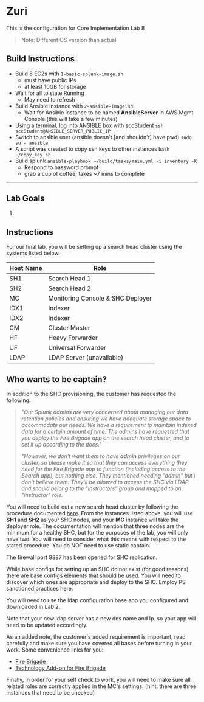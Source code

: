 # Zuri
This is the configuration for Core Implementation Lab 8
> Note: Different OS version than actual
## Build Instructions
- Build 8 EC2s with `1-basic-splunk-image.sh`
    - must have public IPs
    - at least 10GB for storage
- Wait for all to state Running
    - May need to refresh
- Build Ansible instance with `2-ansible-image.sh`
    - Wait for Ansible instance to be named **AnsibleServer** in AWS Mgmt Console (this will take a few minutes)
- Using a terminal, log into ANSIBLE box with sccStudent
    `ssh sccStudent@ANSIBLE_SERVER_PUBLIC_IP`
- Switch to ansible user (ansible doesn't [and shouldn't] have pwd)
    `sudo su - ansible`
- A script was created to copy ssh keys to other instances
    `bash ~/copy_key.sh`
- Build splunk
    `ansible-playbook ~/build/tasks/main.yml -i inventory -K`
    - Respond to password prompt
    - grab a cup of coffee; takes ~7 mins to complete

---
## Lab Goals
1. 

## Instructions
For our final lab, you will be setting up a search head cluster using the systems listed below.

| Host Name| Role |
|------|------|
| SH1 | Search Head 1 |
| SH2 | Search Head 2 |
| MC | Monitoring Console & SHC Deployer |
| IDX1 | Indexer |
| IDX2 | Indexer |
| CM | Cluster Master |
| HF | Heavy Forwarder |
| UF | Universal Forwarder |
| LDAP | LDAP Server (unavailable) |

## Who wants to be captain?
In addition to the SHC provisioning, the customer has requested the following: 

> _"Our Splunk admins are very concerned about managing our data retention policies and ensuring we have adequate storage space to accommodate our needs. We have a requirement to maintain indexed data for a certain amount of time. The admins have requested that you deploy the Fire Brigade app on the search head cluster, and to set it up according to the docs."_
>   
> _"However, we don't want them to have **admin** privileges on our cluster, so please make it so that they can access everything they need for the Fire Brigade app to function (including access to the Search app), but nothing else. They mentioned needing "admin" but I don't believe them. They'll be allowed to access the SHC via LDAP and should belong to the "Instructors" group and mapped to an "instructor" role._

You will need to build out a new search head cluster by following the procedure documented [here](http://docs.splunk.com/Documentation/Splunk/latest/DistSearch/SHCdeploymentoverview). From the instances listed above, you will use **SH1** and **SH2** as your SHC nodes, and your **MC** instance will take the deployer role. The documentation will mention that three nodes are the minimum for a healthy SHC, but for the purposes of the lab, you will only have two. You will need to consider what this means with respect to the stated procedure. You do NOT need to use static captain.

The firewall port 9887 has been opened for SHC replication.

While base configs for setting up an SHC do not exist (for good reasons), there are base configs elements that should be used. You will need to discover which ones are appropriate and deploy to the SHC. Employ PS sanctioned practices here.

You will need to use the ldap configuration base app you configured and downloaded in Lab 2.

Note that your new ldap server has a new dns name and Ip. so your app will need to be updated accordingly.

As an added note, the customer's added requirement is important, read carefully and make sure you have covered all bases before turning in your work. Some convenience links for you:
- [Fire Brigade](https://splunkbase.splunk.com/app/1581/)
- [Technology Add-on for Fire Brigade](https://splunkbase.splunk.com/app/1564/)

Finally, in order for your self check to work, you will need to make sure all related roles are correctly applied in the MC's settings. (hint: there are three instances that need to be checked)